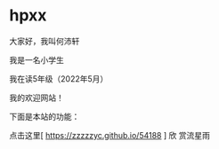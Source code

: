 # hpxx

大家好，我叫何沛轩

我是一名小学生

我在读5年级（2022年5月）

我的欢迎网站！

下面是本站的功能：

点击这里[ https://zzzzzyc.github.io/54188 ]        欣   赏流星雨 
